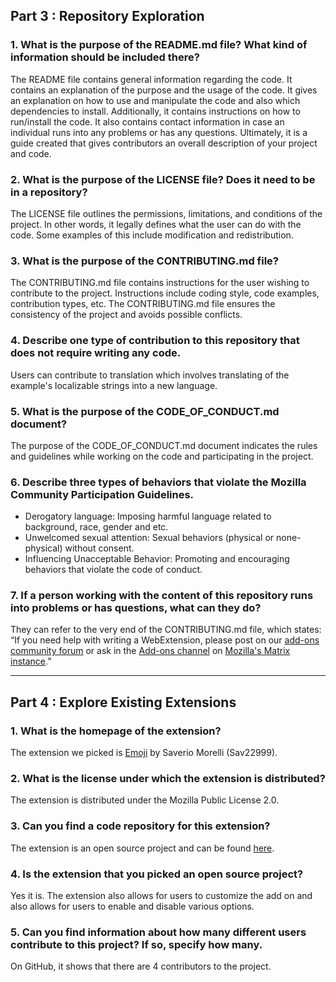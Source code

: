 ## Part 3 : Repository Exploration 

### 1. What is the purpose of the README.md file? What kind of information should be included there?

The README file contains general information regarding the code. It contains an explanation of the purpose and the usage of the code. It gives an explanation on how to use and manipulate the code and also which dependencies to install. Additionally, it contains instructions on how to run/install the code. It also contains contact information in case an individual runs into any problems or has any questions. Ultimately, it is a guide created that gives contributors an overall description of your project and code.  
    
### 2. What is the purpose of the LICENSE file? Does it need to be in a repository?

The LICENSE file outlines the permissions, limitations, and conditions of the project. In other words, it legally defines what the user can do with the code. Some examples of this include modification and redistribution. 

### 3. What is the purpose of the CONTRIBUTING.md file?

The CONTRIBUTING.md file contains instructions for the user wishing to contribute to the project. Instructions include coding style, code examples, contribution types, etc. The CONTRIBUTING.md file ensures the consistency of the project and avoids possible conflicts. 

### 4. Describe one type of contribution to this repository that does not require writing any code.

Users can contribute to translation which involves translating of the example's localizable strings into a new language.

### 5. What is the purpose of the CODE_OF_CONDUCT.md document?

The purpose of the CODE_OF_CONDUCT.md document indicates the rules and guidelines while working on the code and participating in the project.  

### 6. Describe three types of behaviors that violate the Mozilla Community Participation Guidelines.

* Derogatory language: Imposing harmful language related to background, race, gender and etc. 
* Unwelcomed sexual attention: Sexual behaviors (physical or none-physical) without consent. 
* Influencing Unacceptable Behavior: Promoting and encouraging behaviors that violate the code of conduct. 

### 7. If a person working with the content of this repository runs into problems or has questions, what can they do?

They can refer to the very end of the CONTRIBUTING.md file, which states: “If you need help with writing a WebExtension, please post on our [add-ons community forum](https://discourse.mozilla.org/c/add-ons/development/108) or ask in the [Add-ons channel](https://chat.mozilla.org/#/room/#addons:mozilla.org) on [Mozilla's Matrix instance](https://wiki.mozilla.org/Matrix).”


---

## Part 4 : Explore Existing Extensions

### 1. What is the homepage of the extension? 

The extension we picked is [Emoji](https://addons.mozilla.org/en-US/firefox/addon/emoji-sav/?utm_source=addons.mozilla.org&utm_medium=referral&utm_content=tag-shelf-pinterest) by Saverio Morelli (Sav22999).

### 2. What is the license under which the extension is distributed?

The extension is distributed under the Mozilla Public License 2.0. 
### 3. Can you find a code repository for this extension?

The extension is an open source project and can be found [here](https://github.com/Sav22999/emoji
). 

### 4. Is the extension that you picked an open source project?

Yes it is. The extension also allows for users to customize the add on and also allows for users to enable and disable various options. 

### 5. Can you find information about how many different users contribute to this project? If so, specify how many.

On GitHub, it shows that there are 4 contributors to the project. 





